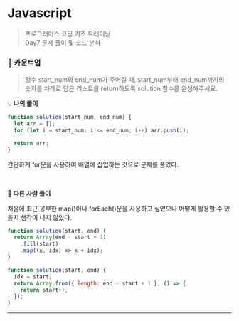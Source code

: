 # Javascript

> 프로그래머스 코딩 기초 트레이닝<br>
> Day7 문제 풀이 및 코드 분석

### 🔹 카운트업

> 정수 start_num와 end_num가 주어질 때, start_num부터 end_num까지의 숫자를 차례로 담은 리스트를 return하도록 solution 함수를 완성해주세요.

💡 **나의 풀이**

```js
function solution(start_num, end_num) {
  let arr = [];
  for (let i = start_num; i <= end_num; i++) arr.push(i);

  return arr;
}
```

간단하게 for문을 사용하여 배열에 삽입하는 것으로 문제를 풀었다.

<br>

🔎 **다른 사람 풀이**

처음에 최근 공부한 map()이나 forEach()문을 사용하고 싶었으나 어떻게 활용할 수 있을지 생각이 나지 않았다.

```js
function solution(start, end) {
  return Array(end - start + 1)
    .fill(start)
    .map((x, idx) => x + idx);
}
```

```js
function solution(start, end) {
  idx = start;
  return Array.from({ length: end - start + 1 }, () => {
    return start++;
  });
}
```

---
